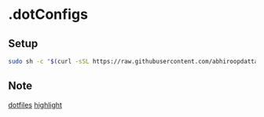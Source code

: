 # .dotConfigs

## Setup

```bash
sudo sh -c "$(curl -sSL https://raw.githubusercontent.com/abhiroopdatta7/.dotfiles/refs/heads/main/download)"
```

## Note

[dotfiles](https://dotfiles.github.io/tutorials/)
[highlight](https://gitlab.com/saalen/highlight)
